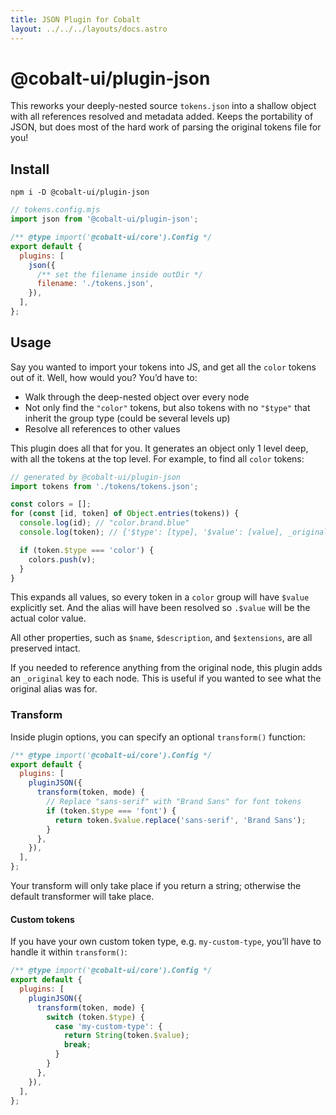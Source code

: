 ```yaml
---
title: JSON Plugin for Cobalt
layout: ../../../layouts/docs.astro
---
```


# @cobalt-ui/plugin-json

This reworks your deeply-nested source `tokens.json` into a shallow object with all references resolved and metadata added. Keeps the portability of JSON, but does most of the hard work of parsing the original tokens file for you!

## Install

```
npm i -D @cobalt-ui/plugin-json
```

```js
// tokens.config.mjs
import json from '@cobalt-ui/plugin-json';

/** @type import('@cobalt-ui/core').Config */
export default {
  plugins: [
    json({
      /** set the filename inside outDir */
      filename: './tokens.json',
    }),
  ],
};
```

## Usage

Say you wanted to import your tokens into JS, and get all the `color` tokens out of it. Well, how would you? You’d have to:

- Walk through the deep-nested object over every node
- Not only find the `"color"` tokens, but also tokens with no `"$type"` that inherit the group type (could be several levels up)
- Resolve all references to other values

This plugin does all that for you. It generates an object only 1 level deep, with all the tokens at the top level. For example, to find all `color` tokens:

```js
// generated by @cobalt-ui/plugin-json
import tokens from './tokens/tokens.json';

const colors = [];
for (const [id, token] of Object.entries(tokens)) {
  console.log(id); // "color.brand.blue"
  console.log(token); // {'$type': [type], '$value': [value], _original: [original node], ...}

  if (token.$type === 'color') {
    colors.push(v);
  }
}
```

This expands all values, so every token in a `color` group will have `$value` explicitly set. And the alias will have been resolved so `.$value` will be the actual color value.

All other properties, such as `$name`, `$description`, and `$extensions`, are all preserved intact.

If you needed to reference anything from the original node, this plugin adds an `_original` key to each node. This is useful if you wanted to see what the original alias was for.

### Transform

Inside plugin options, you can specify an optional `transform()` function:

```js
/** @type import('@cobalt-ui/core').Config */
export default {
  plugins: [
    pluginJSON({
      transform(token, mode) {
        // Replace "sans-serif" with "Brand Sans" for font tokens
        if (token.$type === 'font') {
          return token.$value.replace('sans-serif', 'Brand Sans');
        }
      },
    }),
  ],
};
```

Your transform will only take place if you return a string; otherwise the default transformer will take place.

#### Custom tokens

If you have your own custom token type, e.g. `my-custom-type`, you’ll have to handle it within `transform()`:

```js
/** @type import('@cobalt-ui/core').Config */
export default {
  plugins: [
    pluginJSON({
      transform(token, mode) {
        switch (token.$type) {
          case 'my-custom-type': {
            return String(token.$value);
            break;
          }
        }
      },
    }),
  ],
};
```
